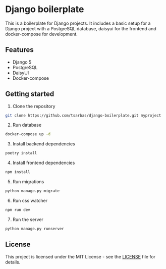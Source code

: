 # Django boilerplate

This is a boilerplate for Django projects. It includes a basic setup for a Django project with a PostgreSQL database, daisyui for the frontend and docker-compose for development.

## Features

- Django 5
- PostgreSQL
- DaisyUI
- Docker-compose

## Getting started

1. Clone the repository

```bash
git clone https://github.com/tsarbas/django-boilerplate.git myproject
```

2. Run database

```bash
docker-compose up -d
```

3. Install backend dependencies

```bash
poetry install
```

4. Install frontend dependencies

```bash
npm install
```

5. Run migrations

```bash
python manage.py migrate
```

6. Run css watcher

```bash
npm run dev
```

7. Run the server

```bash
python manage.py runserver
```

## License

This project is licensed under the MIT License - see the [LICENSE](LICENSE) file for details.
